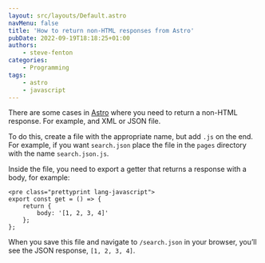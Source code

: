 ```yaml
---
layout: src/layouts/Default.astro
navMenu: false
title: 'How to return non-HTML responses from Astro'
pubDate: 2022-09-19T18:18:25+01:00
authors:
    - steve-fenton
categories:
    - Programming
tags:
    - astro
    - javascript
---
```


There are some cases in [Astro](https://astro.build) where you need to return a non-HTML response. For example, and XML or JSON file.

To do this, create a file with the appropriate name, but add `.js` on the end. For example, if you want `search.json` place the file in the `pages` directory with the name `search.json.js`.

Inside the file, you need to export a getter that returns a response with a body, for example:

```
<pre class="prettyprint lang-javascript">
export const get = () => {
    return {
        body: '[1, 2, 3, 4]'
    };
};
```
When you save this file and navigate to `/search.json` in your browser, you’ll see the JSON response, `[1, 2, 3, 4]`.